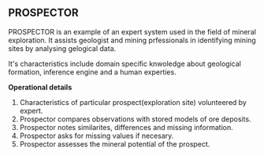 ## PROSPECTOR

PROSPECTOR is an example of an expert system used in the field of mineral exploration. It assists geologist and mining prfessionals in identifying mining sites by analysing gelogical data.

It's characteristics include domain specific knwoledge about geological formation, inference engine and a human experties.


**Operational details**

1. Characteristics of particular prospect(exploration site) volunteered by expert.
2. Prospector compares observations with stored models of ore deposits.
3. Prospector notes similarites, differences and missing information.
4. Prospector asks for missing values if necesary.
5. Prospector assesses the mineral potential of the prospect.